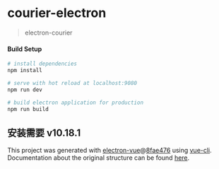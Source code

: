 # courier-electron

> electron-courier

#### Build Setup

``` bash
# install dependencies
npm install

# serve with hot reload at localhost:9080
npm run dev

# build electron application for production
npm run build


```
安装需要 v10.18.1
---

This project was generated with [electron-vue](https://github.com/SimulatedGREG/electron-vue)@[8fae476](https://github.com/SimulatedGREG/electron-vue/tree/8fae4763e9d225d3691b627e83b9e09b56f6c935) using [vue-cli](https://github.com/vuejs/vue-cli). Documentation about the original structure can be found [here](https://simulatedgreg.gitbooks.io/electron-vue/content/index.html).

